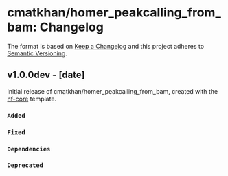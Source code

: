 # cmatkhan/homer_peakcalling_from_bam: Changelog

The format is based on [Keep a Changelog](https://keepachangelog.com/en/1.0.0/)
and this project adheres to [Semantic Versioning](https://semver.org/spec/v2.0.0.html).

## v1.0.0dev - [date]

Initial release of cmatkhan/homer_peakcalling_from_bam, created with the [nf-core](https://nf-co.re/) template.

### `Added`

### `Fixed`

### `Dependencies`

### `Deprecated`
